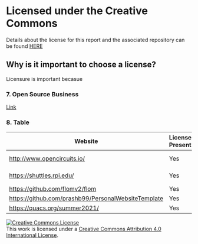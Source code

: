 # Licensed under the Creative Commons
Details about the license for this report and the associated repository can be found [HERE](https://github.com/VictoriaSavage526/Lab-4/blob/main/LICENSE)

## Why is it important to choose a license?

Licensure is important becasue

### 7. Open Source Business
[Link](https://github.com/MackQian/Lab4Business)

### 8. Table

Website | License Present | License
---------|:----------|:-------
http://www.opencircuits.io/ | Yes | GNU General Public License v3.0 https://en.wikipedia.org/wiki/GNU_General_Public_License
 https://shuttles.rpi.edu/ | Yes | GNU Affero General Public License v3.0 https://en.wikipedia.org/wiki/GNU_General_Public_License
 https://github.com/flomv2/flom | Yes | MIT License https://en.wikipedia.org/wiki/MIT_License
 https://github.com/prashb99/PersonalWebsiteTemplate | Yes | MIT License https://en.wikipedia.org/wiki/MIT_License
 https://quacs.org/summer2021/ | Yes | MIT License https://en.wikipedia.org/wiki/MIT_License
 
<a rel="license" href="http://creativecommons.org/licenses/by/4.0/"><img alt="Creative Commons License" style="border-width:0" src="https://i.creativecommons.org/l/by/4.0/88x31.png" /></a><br />This work is licensed under a <a rel="license" href="http://creativecommons.org/licenses/by/4.0/">Creative Commons Attribution 4.0 International License</a>.
